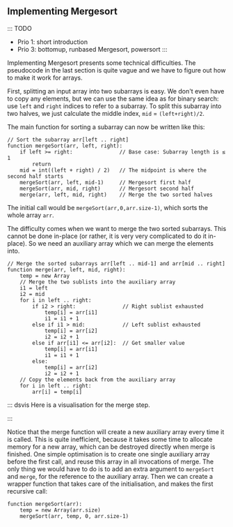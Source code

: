 
## Implementing Mergesort

::: TODO
- Prio 1: short introduction
- Prio 3: bottomup, runbased Mergesort, powersort
:::

Implementing Mergesort presents some technical difficulties.
The pseudocode in the last section is quite vague and we have to figure out how to make it work for arrays.

First, splitting an input array into two subarrays is easy.
We don't even have to copy any elements, but we can use the same idea as for binary search:
use `left` and `right` indices to refer to a subarray.
To split this subarray into two halves, we just calculate the middle index,
`mid` = `(left+right)/2`.

The main function for sorting a subarray can now be written like this:

    // Sort the subarray arr[left .. right]
    function mergeSort(arr, left, right):
        if left >= right:               // Base case: Subarray length is ≤ 1
            return
        mid = int((left + right) / 2)   // The midpoint is where the second half starts
        mergeSort(arr, left, mid-1)     // Mergesort first half
        mergeSort(arr, mid, right)      // Mergesort second half
        merge(arr, left, mid, right)    // Merge the two sorted halves

The initial call would be `mergeSort(arr,0,arr.size-1)`, which sorts the whole array `arr`.

The difficulty comes when we want to merge the two sorted subarrays.
This cannot be done in-place (or rather, it is very very complicated to do it in-place).
So we need an auxiliary array which we can merge the elements into.

    // Merge the sorted subarrays arr[left .. mid-1] and arr[mid .. right]
    function merge(arr, left, mid, right):
        temp = new Array
        // Merge the two sublists into the auxiliary array
        i1 = left
        i2 = mid
        for i in left .. right:
            if i2 > right:               // Right sublist exhausted
                temp[i] = arr[i1]
                i1 = i1 + 1
            else if i1 > mid:            // Left sublist exhausted
                temp[i] = arr[i2]
                i2 = i2 + 1
            else if arr[i1] <= arr[i2]:  // Get smaller value
                temp[i] = arr[i1]
                i1 = i1 + 1
            else:
                temp[i] = arr[i2]
                i2 = i2 + 1
        // Copy the elements back from the auxiliary array
        for i in left .. right:
            arr[i] = temp[i]


::: dsvis
Here is a visualisation for the merge step.

<inlineav id="mergeImplS1CON" src="Sorting/mergeImplS1CON.js" name="Mergesort Implementation Slideshow" links="Sorting/mergeImplS1CON.css"/>
:::

Notice that the merge function will create a new auxiliary array every time it is called.
This is quite inefficient, because it takes some time to allocate memory for a new array, which can be destroyed directly when merge is finished.
One simple optimisation is to create one single auxiliary array before the first call, and reuse this array in all invocations of merge.
The only thing we would have to do is to add an extra argument to `mergeSort` and `merge`, for the reference to the auxiliary array.
Then we can create a wrapper function that takes care of the initialisation, and makes the first recursive call:

    function mergeSort(arr):
        temp = new Array(arr.size)
        mergeSort(arr, temp, 0, arr.size-1)


<!--
### Bottom-up Mergesort

::: TODO
- using lists of lists
- arrays: using run-lengths of 1, 2, 4, 8, ...
:::

### Run-based Mergesort

::: TODO
- "natural" Mergesort in Wikipedia
- find already sorted runs, store run-starts in array
- merge adjacent runs
- Optimisation: decide which runs to merge
- Optimisation: bitonic (alternating ascending and descending runs)
- Example: Timsort
:::

### Powersort

https://www.wild-inter.net/publications/munro-wild-2018
-->
